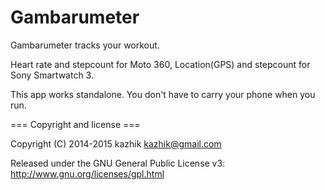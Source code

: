 Gambarumeter
======

Gambarumeter tracks your workout.

Heart rate and stepcount for Moto 360, Location(GPS) and stepcount for Sony Smartwatch 3.

This app works standalone. You don't have to carry your phone when you run.

=== Copyright and license ===

Copyright (C) 2014-2015 kazhik kazhik@gmail.com

Released under the GNU General Public License v3: http://www.gnu.org/licenses/gpl.html
